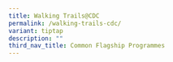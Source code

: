 ```yaml
---
title: Walking Trails@CDC
permalink: /walking-trails-cdc/
variant: tiptap
description: ""
third_nav_title: Common Flagship Programmes
---
```

